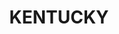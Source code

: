 ---
lastmod: '2025-04-06T06:05:20+00:00'
latitude: -31.145898
layout: suburb
longitude: 151.762627
postcode: '2354'
state: NSW
title: KENTUCKY
url: /nsw/kentucky/
---